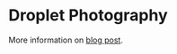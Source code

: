 # Droplet Photography

More information on [blog post](https://aliaafee.github.io/arduino/photography/electronics/2017/02/21/droplet-photo.html).
